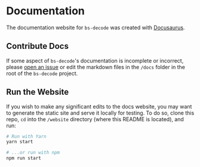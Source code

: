 # Documentation

The documentation website for `bs-decode` was created with [Docusaurus](https://docusaurus.io/).

## Contribute Docs

If some aspect of `bs-decode`'s documentation is incomplete or incorrect, please [open an issue](https://github.com/mlms13/bs-decode/issues) or edit the markdown files in the `/docs` folder in the root of the `bs-decode` project.

## Run the Website

If you wish to make any significant edits to the docs website, you may want to generate the static site and serve it locally for testing. To do so, clone this repo, `cd` into the `/website` directory (where this README is located), and run:

```sh
# Run with Yarn
yarn start

# ...or run with npm
npm run start
```
